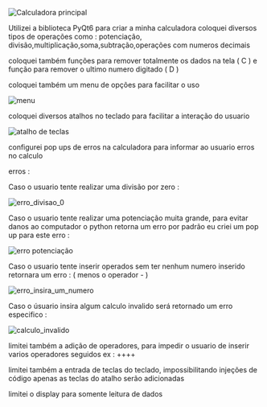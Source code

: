 ![Calculadora principal](https://github.com/Brayandev0/Calculadora-com-GUI/assets/84828739/a8288e92-7efe-4793-88a1-e25b07d2a85c)

Utilizei a biblioteca PyQt6 para criar a minha calculadora
coloquei diversos tipos de operações como : potenciação, divisão,multiplicação,soma,subtração,operações com numeros decimais 

coloquei também funções para remover totalmente os dados na tela ( C ) 
e função para remover o ultimo numero digitado ( D )

coloquei também um menu de opções para facilitar o uso 

![menu ](https://github.com/Brayandev0/Calculadora-com-GUI/assets/84828739/ad24544e-2059-46a7-afa7-a24c6396014a)

coloquei diversos atalhos no teclado para facilitar a interação do usuario 

![atalho de teclas](https://github.com/Brayandev0/Calculadora-com-GUI/assets/84828739/0e22c90e-c511-4acc-9254-318bd54e364a)

configurei pop ups de erros na calculadora para informar ao usuario erros no calculo 

erros :


Caso o usuario tente realizar uma divisão por zero :

![erro_divisao_0](https://github.com/Brayandev0/Calculadora-com-GUI/assets/84828739/452c42ac-d190-40e9-99e1-69da5b6db025)

Caso o usuario tente realizar uma potenciação muita grande, para evitar danos ao computador o python retorna um erro por padrão 
eu criei um pop up para este erro :

![erro potenciação](https://github.com/Brayandev0/Calculadora-com-GUI/assets/84828739/fde04e75-bf85-4acd-b2c0-f761deac5131)

Caso o usuario tente inserir operados sem ter nenhum numero inserido retornara um erro :
( menos o operador - )

![erro_insira_um_numero](https://github.com/Brayandev0/Calculadora-com-GUI/assets/84828739/11a3c6f6-0f0d-4f10-b7c7-ea3245b94114)

Caso o úsuario insira algum calculo invalido será retornado um erro especifico :

![calculo_invalido](https://github.com/Brayandev0/Calculadora-com-GUI/assets/84828739/39df4db9-a55d-4cde-8bf9-930e772fbb91)


limitei também a adição de operadores, para impedir o usuario de inserir varios operadores seguidos ex : ++++

limitei também a entrada de teclas do teclado, impossibilitando injeções de código 
apenas as teclas do atalho serão adicionadas

limitei o display para somente leitura de dados 
